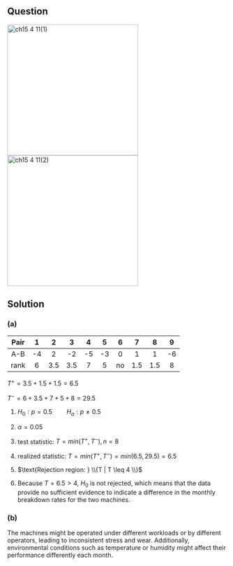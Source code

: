 ## Question
<img width="300" alt="ch15 4 11(1)" src="https://github.com/user-attachments/assets/0660dccf-9f47-47e8-9be0-f01dde241598" />
<br>
<img width="300" alt="ch15 4 11(2)" src="https://github.com/user-attachments/assets/40a79661-71b7-4ae6-be4d-a447ce4ba7e7" />

## Solution

### (a)
|Pair| 1 | 2 | 3 | 4 | 5 | 6 | 7 | 8 | 9 |
|:--:|:-:|:-:|:-:|:-:|:-:|:-:|:-:|:-:|:-:|
|A-B | -4| 2 | -2| -5| -3| 0 | 1 | 1 | -6|
|rank| 6 |3.5|3.5| 7 | 5 | no|1.5|1.5| 8 |
  
$T^+ = 3.5 + 1.5 + 1.5 = 6.5$  
  
$T^- = 6 + 3.5 + 7 + 5 + 8 = 29.5$  
  
1. $H_0 : p=0.5 \quad \quad H_a : p \neq 0.5$  
   
2. $\alpha = 0.05$  
    
3. test statistic: $T = min(T^+, T^-) , n=8$  
  
4. realized statistic: $T = min(T^+, T^-) = min(6.5,29.5) = 6.5$  
  
5. $\text{Rejection region: } \\{T | T \leq 4 \\}$    

6. Because $T=6.5 > 4$, $H_0$ is not rejected, which means that the data provide no sufficient evidence to indicate a difference in the monthly breakdown rates for the two machines.  

### (b)
The machines might be operated under different workloads or by different operators, leading to inconsistent stress and wear. Additionally, environmental conditions such as temperature or humidity might affect their performance differently each month.


